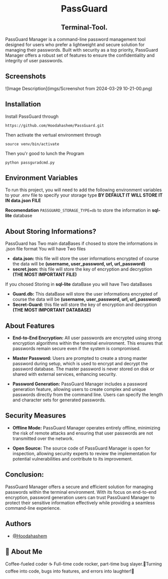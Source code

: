 <h1 align="center">PassGuard</h1>
<h2 align="center">Terminal-Tool.</h2>

PassGuard Manager is a command-line password management tool designed for users who prefer a lightweight and secure solution for managing their passwords. Built with security as a top priority, PassGuard Manager offers a robust set of features to ensure the confidentiality and integrity of user passwords.
## Screenshots

![Image Description](imgs/Screenshot from 2024-03-29 10-21-00.png)


## Installation

Install PassGuard through
```
https://github.com/Hoodahashem/PassGuard.git
```
Then activate the vertual environment through
```
source venv/bin/activate
```
Then you'r good to lunch the Program
```
python passguradcmd.py
```

## Environment Variables

To run this project, you will need to add the following environment variables to your .env file
to specify your storage type **BY DEFAULT IT WILL STORE IT IN data.json FILE**

**Recomendation**
`PASSGUARD_STORAGE_TYPE=db`
to store the information in **sql-lite** database

## About Storing Informations?
PassGuard has Two main dataBases if chosed to store the informations in .json file format You will have Two files

- **data.json:** this file will store the user informations encrypted of course the data will be **(username, user_password, url, url_password)**
- **secret.json:** this file will store the key of encryption and decryption **(THE MOST IMPORTANT FILE)**

If you chosed Storing in **sql-lite** dataBase you will have Two dataBases 
- **Guard.db:** This dataBase will store the user informations encrypted of course the data will be **(username, user_password, url, url_password)**
- **Secret-Guard:** this file will store the key of encryption and decryption **(THE MOST IMPORTANT DATABASE)**
## About Features
- **End-to-End Encryption:** All user passwords are encrypted using strong encryption algorithms within the terminal environment. This ensures that passwords remain secure even if the system is compromised.
- **Master Password:** Users are prompted to create a strong master password during setup, which is used to encrypt and decrypt the password database. The master password is never stored on disk or shared with external services, enhancing security.

- **Password Generation:** PassGuard Manager includes a password generation feature, allowing users to create complex and unique passwords directly from the command line. Users can specify the length and character sets for generated passwords.

## Security Measures
- **Offline Mode:** PassGuard Manager operates entirely offline, minimizing the risk of remote attacks and ensuring that user passwords are not transmitted over the network.

- **Open Source:** The source code of PassGuard Manager is open for inspection, allowing security experts to review the implementation for potential vulnerabilities and contribute to its improvement.
## Conclusion:
PassGuard Manager offers a secure and efficient solution for managing passwords within the terminal environment. With its focus on end-to-end encryption, password generation users can trust PassGuard Manager to protect their sensitive information effectively while providing a seamless command-line experience.
## Authors

- [@Hoodahashem](https://www.github.com/Hoodahashem)


## 🚀 About Me
Coffee-fueled coder ☕️ Full-time code rocker, part-time bug slayer.🤺Turning coffee into code, bugs into features, and errors into laughter!🤣

